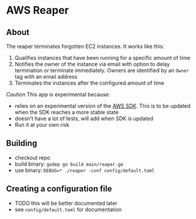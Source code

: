 # AWS Reaper

## About

The reaper terminates forgotten EC2 instances. It works like this: 

1. Qualifies instances that have been running for a specific amount of time
2. Notifies the owner of the instance via email with option to delay termination or terminate immediately. Owners are identified by an `Owner` tag with an email address
3. Terminates the instances after the configured amount of time

*Caution* This app is experimental because: 

* relies on an experimental version of the [AWS SDK](https://github.com/awslabs/aws-sdk-go). This is to be updated when the SDK reaches a more stable state
* doesn't have a lot of tests, will add when SDK is updated
* Run it at your own risk

## Building

* checkout repo
* build binary: `godep go build main/reaper.go`
* use binary: `DEBUG=* ./reaper -conf config/default.toml`

## Creating a configuration file

* TODO this will be better documented later
* see `config/default.toml` for documentation